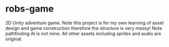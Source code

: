 # robs-game
 2D Unity adventure game. Note this project is for my own learning of asset design and game construction therefore the structure is very messy! Note pathfinding AI is not mine. All other assets including sprites and audio are original.
